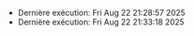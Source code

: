 - Dernière exécution: Fri Aug 22 21:28:57     2025
- Dernière exécution: Fri Aug 22 21:33:18     2025
